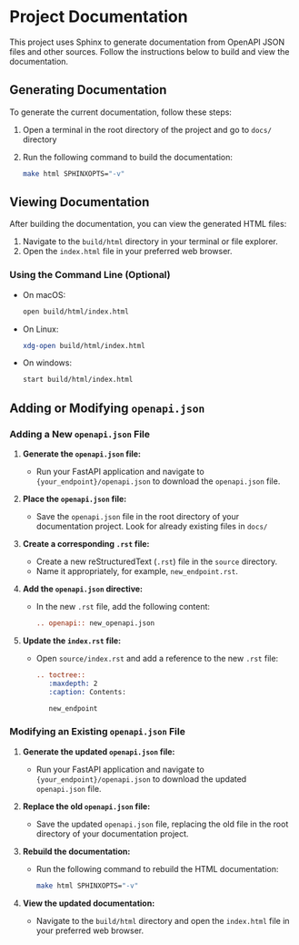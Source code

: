 # Project Documentation

This project uses Sphinx to generate documentation from OpenAPI JSON files and other sources. Follow the instructions below to build and view the documentation.

## Generating Documentation

To generate the current documentation, follow these steps:

1. Open a terminal in the root directory of the project and go to `docs/` directory
2. Run the following command to build the documentation:

   ```sh
   make html SPHINXOPTS="-v"

## Viewing Documentation

After building the documentation, you can view the generated HTML files:

1. Navigate to the `build/html` directory in your terminal or file explorer.
2. Open the `index.html` file in your preferred web browser.

### Using the Command Line (Optional)

- On macOS:
  ```sh
  open build/html/index.html

- On Linux:
  ```sh
  xdg-open build/html/index.html

- On windows:
  ```sh
  start build/html/index.html


## Adding or Modifying `openapi.json`

### Adding a New `openapi.json` File

1. **Generate the `openapi.json` file:**
   - Run your FastAPI application and navigate to `{your_endpoint}/openapi.json` to download the `openapi.json` file.

2. **Place the `openapi.json` file:**
   - Save the `openapi.json` file in the root directory of your documentation project. Look for already existing files in `docs/`

3. **Create a corresponding `.rst` file:**
   - Create a new reStructuredText (`.rst`) file in the `source` directory.
   - Name it appropriately, for example, `new_endpoint.rst`.

4. **Add the `openapi.json` directive:**
   - In the new `.rst` file, add the following content:
     ```rst
     .. openapi:: new_openapi.json
     ```

5. **Update the `index.rst` file:**
   - Open `source/index.rst` and add a reference to the new `.rst` file:
     ```rst
     .. toctree::
        :maxdepth: 2
        :caption: Contents:

        new_endpoint
     ```

### Modifying an Existing `openapi.json` File

1. **Generate the updated `openapi.json` file:**
   - Run your FastAPI application and navigate to `{your_endpoint}/openapi.json` to download the updated `openapi.json` file.

2. **Replace the old `openapi.json` file:**
   - Save the updated `openapi.json` file, replacing the old file in the root directory of your documentation project.

3. **Rebuild the documentation:**
   - Run the following command to rebuild the HTML documentation:
     ```sh
     make html SPHINXOPTS="-v"
     ```

4. **View the updated documentation:**
   - Navigate to the `build/html` directory and open the `index.html` file in your preferred web browser.
